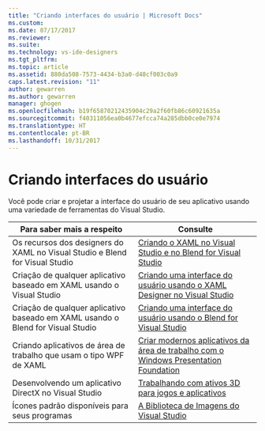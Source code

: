 ```yaml
---
title: "Criando interfaces do usuário | Microsoft Docs"
ms.custom: 
ms.date: 07/17/2017
ms.reviewer: 
ms.suite: 
ms.technology: vs-ide-designers
ms.tgt_pltfrm: 
ms.topic: article
ms.assetid: 880da508-7573-4434-b3a0-d48cf003c0a9
caps.latest.revision: "11"
author: gewarren
ms.author: gewarren
manager: ghogen
ms.openlocfilehash: b19f65870212435904c29a2f60fb86c60921635a
ms.sourcegitcommit: f40311056ea0b4677efcca74a285dbb0ce0e7974
ms.translationtype: HT
ms.contentlocale: pt-BR
ms.lasthandoff: 10/31/2017
---
```

# <a name="designing-user-interfaces"></a>Criando interfaces do usuário
Você pode criar e projetar a interface do usuário de seu aplicativo usando uma variedade de ferramentas do Visual Studio.
  
|Para saber mais a respeito|Consulte|
|-------------------------|---------|
| Os recursos dos designers do XAML no Visual Studio e Blend for Visual Studio | [Criando o XAML no Visual Studio e no Blend for Visual Studio](../designers/designing-xaml-in-visual-studio.md) |
| Criação de qualquer aplicativo baseado em XAML usando o Visual Studio|[Criando uma interface do usuário usando o XAML Designer no Visual Studio](creating-a-ui-by-using-xaml-designer-in-visual-studio.md) |
| Criação de qualquer aplicativo baseado em XAML usando o Blend for Visual Studio | [Criando uma interface do usuário usando o Blend for Visual Studio](creating-a-ui-by-using-blend-for-visual-studio.md) |
|Criando aplicativos de área de trabalho que usam o tipo WPF de XAML | [Criar modernos aplicativos da área de trabalho com o Windows Presentation Foundation](../designers/create-modern-desktop-applications-with-windows-presentation-foundation.md) |
| Desenvolvendo um aplicativo DirectX no Visual Studio | [Trabalhando com ativos 3D para jogos e aplicativos](../designers/working-with-3-d-assets-for-games-and-apps.md) |
| Ícones padrão disponíveis para seus programas | [A Biblioteca de Imagens do Visual Studio](../designers/the-visual-studio-image-library.md) |

